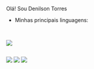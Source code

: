 Olá! Sou Denilson Torres 

- Minhas principais linguagens:

<div style="display: inline_block"><br>
  <p>
    <a href="https://skillicons.dev">
      <img src="https://skillicons.dev/icons?i=react,js,html,css,mysql"/>
    </a>
  </p>
</div>

  ##
  
<div> 
  <a href="https://www.linkedin.com/in/denilsontorres/" target="_blank"><img src="https://img.shields.io/badge/-LinkedIn-%230077B5?style=for-the-badge&logo=linkedin&logoColor=white" target="_blank"></a> 
  <a href="https://www.instagram.com/denilson_tlima" target="_blank"><img src="https://img.shields.io/badge/-Instagram-%23E4405F?style=for-the-badge&logo=instagram&logoColor=white" target="_blank"></a>
  <a href = "mailto:contatodenilsontorres@gmail.com"><img src="https://img.shields.io/badge/-Gmail-%23333?style=for-the-badge&logo=gmail&logoColor=white" target="_blank"></a>
</div>
